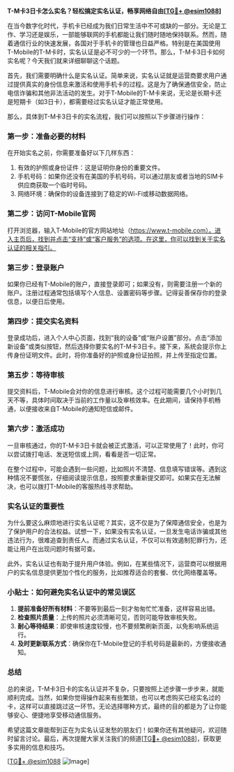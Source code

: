 **T-M卡3日卡怎么实名？轻松搞定实名认证，畅享网络自由[[TG💪+ @esim1088](https://t.me/s/esim1088)]**

在当今数字化时代，手机卡已经成为我们日常生活中不可或缺的一部分。无论是工作、学习还是娱乐，一部能够联网的手机都能让我们随时随地保持联系。然而，随着通信行业的快速发展，各国对于手机卡的管理也日益严格。特别是在美国使用T-Mobile的T-M卡时，实名认证是必不可少的一个环节。那么，T-M卡3日卡如何实名呢？今天我们就来详细聊聊这个话题。

首先，我们需要明确什么是实名认证。简单来说，实名认证就是运营商要求用户通过提供真实的身份信息来激活和使用手机卡的过程。这是为了确保通信安全，防止电信诈骗和其他非法活动的发生。对于T-Mobile的T-M卡来说，无论是长期卡还是短期卡（如3日卡），都需要经过实名认证才能正常使用。

那么，具体到T-M卡3日卡的实名流程，我们可以按照以下步骤进行操作：

### **第一步：准备必要的材料**
在开始实名之前，你需要准备好以下几样东西：
1. 有效的护照或身份证件：这是证明你身份的重要文件。
2. 手机号码：如果你还没有在美国的手机号码，可以通过朋友或者当地的SIM卡供应商获取一个临时号码。
3. 网络环境：确保你的设备连接到了稳定的Wi-Fi或移动数据网络。

### **第二步：访问T-Mobile官网**
打开浏览器，输入T-Mobile的官方网站地址（https://www.t-mobile.com）。进入主页后，找到并点击“支持”或“客户服务”的选项。在这里，你可以找到关于实名认证的相关指引。

### **第三步：登录账户**
如果你已经有T-Mobile的账户，直接登录即可；如果没有，则需要注册一个新的账户。注册过程通常包括填写个人信息、设置密码等步骤。记得妥善保存你的登录信息，以便日后使用。

### **第四步：提交实名资料**
登录成功后，进入个人中心页面，找到“我的设备”或“账户设置”部分。点击“添加新设备”或类似按钮，然后选择你要实名的T-M卡3日卡。接下来，系统会提示你上传身份证明文件。此时，将你准备好的护照或身份证拍照，并上传至指定位置。

### **第五步：等待审核**
提交资料后，T-Mobile会对你的信息进行审核。这个过程可能需要几个小时到几天不等，具体时间取决于当前的工作量以及审核效率。在此期间，请保持手机畅通，以便接收来自T-Mobile的通知短信或邮件。

### **第六步：激活成功**
一旦审核通过，你的T-M卡3日卡就会被正式激活，可以正常使用了！此时，你可以尝试拨打电话、发送短信或上网，看看是否一切正常。

在整个过程中，可能会遇到一些问题，比如照片不清楚、信息填写错误等。遇到这种情况不要慌张，仔细阅读提示信息，按照要求重新提交即可。如果实在无法解决，也可以拨打T-Mobile的客服热线寻求帮助。

### **实名认证的重要性**
为什么要这么麻烦地进行实名认证呢？其实，这不仅是为了保障通信安全，也是为了保护用户的合法权益。试想一下，如果没有实名认证，一旦发生电话诈骗或其他违法行为，很难追查到责任人。而通过实名认证，不仅可以有效遏制犯罪行为，还能让用户在出现问题时有据可查。

此外，实名认证也有助于提升用户体验。例如，在某些情况下，运营商可以根据用户的实名信息提供更加个性化的服务，比如推荐适合的套餐、优化网络覆盖等。

### **小贴士：如何避免实名认证中的常见误区**
1. **提前准备好所有材料**：不要等到最后一刻才匆匆忙忙准备，这样容易出错。
2. **检查照片质量**：上传的照片必须清晰可见，否则可能导致审核失败。
3. **耐心等待结果**：即使审核速度较慢，也不要频繁刷新页面，以免影响系统运行。
4. **及时更新联系方式**：确保你在T-Mobile登记的手机号码是最新的，方便接收通知。

### **总结**
总的来说，T-M卡3日卡的实名认证并不复杂，只要按照上述步骤一步步来，就能顺利完成。当然，如果你觉得操作起来有些繁琐，也可以考虑购买已经实名过的卡，这样可以直接跳过这一环节。无论选择哪种方式，最终的目的都是为了让你能够安心、便捷地享受移动通信服务。

希望这篇文章能帮到正在为实名认证发愁的朋友们！如果你还有其他疑问，欢迎随时留言讨论。最后，再次提醒大家关注我们的频道[[TG💪+ @esim1088](https://t.me/s/esim1088)]，获取更多实用的信息和技巧。

[[TG💪+ @esim1088](https://t.me/s/esim1088) ![Image](https://i.postimg.cc/4NQfJmqS/Snipaste-2025-05-13-00-14-12.png)]